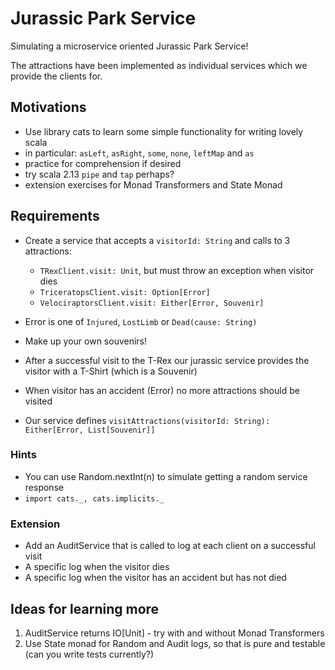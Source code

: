 
  # Jurassic Park Service

  Simulating a microservice oriented Jurassic Park Service!
  
  The attractions have been implemented as individual services which we
  provide the clients for.
  
  ## Motivations
  - Use library cats to learn some simple functionality for writing lovely scala
  - in particular: `asLeft`, `asRight`, `some`, `none`, `leftMap` and `as`
  - practice for comprehension if desired
  - try scala 2.13 `pipe` and `tap` perhaps?
  - extension exercises for Monad Transformers and State Monad
  
  ## Requirements
  - Create a service that accepts a `visitorId: String` and calls to 3 attractions:
  
    - `TRexClient.visit: Unit`, but must throw an exception when visitor dies
    - `TriceratopsClient.visit: Option[Error]`
    - `VelociraptorsClient.visit: Either[Error, Souvenir]`
  
  - Error is one of `Injured`, `LostLimb` or `Dead(cause: String)`

  - Make up your own souvenirs!
  
  - After a successful visit to the T-Rex our jurassic service provides the visitor with a T-Shirt (which is a Souvenir)

  - When visitor has an accident (Error) no more attractions should be visited

  - Our service defines `visitAttractions(visitorId: String): Either[Error, List[Souvenir]]`
  
  ### Hints
  - You can use Random.nextInt(n) to simulate getting a random service response
  - `import cats._, cats.implicits._`
  
  ### Extension
  - Add an AuditService that is called to log at each client on a successful visit
  - A specific log when the visitor dies
  - A specific log when the visitor has an accident but has not died
  
  ## Ideas for learning more
  1. AuditService returns IO\[Unit] - try with and without Monad Transformers
  2. Use State monad for Random and Audit logs, so that is pure and testable (can you write tests currently?)